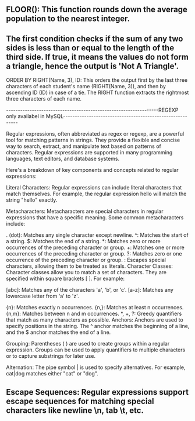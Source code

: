 FLOOR(): This function rounds down the average population to the nearest integer.
-------------------------------------------------------------------------------------------------------------------------------------------------------------------------------------
The first condition checks if the sum of any two sides is less than or equal to the length of the third side. If true, 
it means the values do not form a triangle, hence the output is 'Not A Triangle'.
-------------------------------------------------------------------------------------------------------------------------------------------------------------------------------------
ORDER BY RIGHT(Name, 3), ID: This orders the output first by the last three characters of each student's name (RIGHT(Name, 3)), 
and then by ascending ID (ID) in case of a tie. The RIGHT function extracts the rightmost three characters of each name.

-----------------------------------------------------------------REGEXP only availabel in MySQL----------------------------------------------------------

Regular expressions, often abbreviated as regex or regexp, are a powerful tool for matching patterns in strings. They provide a flexible and concise way to search, extract, and manipulate text based on patterns of characters. Regular expressions are supported in many programming languages, text editors, and database systems.

Here's a breakdown of key components and concepts related to regular expressions:

Literal Characters: Regular expressions can include literal characters that match themselves. For example, the regular expression hello will match the string "hello" exactly.

Metacharacters: Metacharacters are special characters in regular expressions that have a specific meaning. Some common metacharacters include:

. (dot): Matches any single character except newline.
^: Matches the start of a string.
$: Matches the end of a string.
*: Matches zero or more occurrences of the preceding character or group.
+: Matches one or more occurrences of the preceding character or group.
?: Matches zero or one occurrence of the preceding character or group.
\: Escapes special characters, allowing them to be treated as literals.
Character Classes: Character classes allow you to match a set of characters. They are specified within square brackets [ ]. For example:

[abc]: Matches any of the characters 'a', 'b', or 'c'.
[a-z]: Matches any lowercase letter from 'a' to 'z'.
[^abc]: Matches any character except 'a', 'b', or 'c'.
Quantifiers: Quantifiers specify how many times a character or group should be repeated. Some common quantifiers include:

{n}: Matches exactly n occurrences.
{n,}: Matches at least n occurrences.
{n,m}: Matches between n and m occurrences.
*, +, ?: Greedy quantifiers that match as many characters as possible.
Anchors: Anchors are used to specify positions in the string. The ^ anchor matches the beginning of a line, and the $ anchor matches the end of a line.

Grouping: Parentheses ( ) are used to create groups within a regular expression. Groups can be used to apply quantifiers to multiple characters or to capture substrings for later use.

Alternation: The pipe symbol | is used to specify alternatives. For example, cat|dog matches either "cat" or "dog".

Escape Sequences: Regular expressions support escape sequences for matching special characters like newline \n, tab \t, etc.
-------------------------------------------------------------------------------------------------------------------------------------------------------------------------------------
